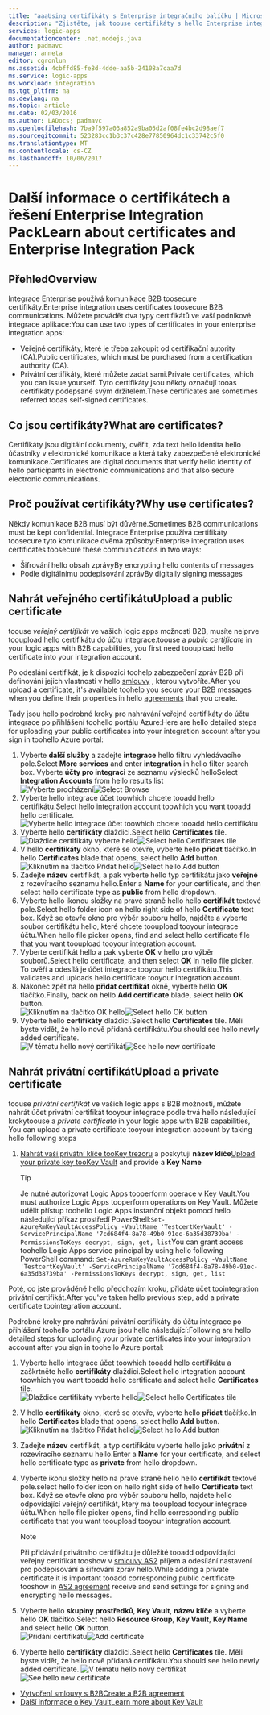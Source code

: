 ```yaml
---
title: "aaaUsing certifikáty s Enterprise integračního balíčku | Microsoft Docs"
description: "Zjistěte, jak toouse certifikáty s hello Enterprise integračního balíčku | Azure Logic Apps"
services: logic-apps
documentationcenter: .net,nodejs,java
author: padmavc
manager: anneta
editor: cgronlun
ms.assetid: 4cbffd85-fe8d-4dde-aa5b-24108a7caa7d
ms.service: logic-apps
ms.workload: integration
ms.tgt_pltfrm: na
ms.devlang: na
ms.topic: article
ms.date: 02/03/2016
ms.author: LADocs; padmavc
ms.openlocfilehash: 7ba9f597a03a852a9ba05d2af08fe4bc2d98aef7
ms.sourcegitcommit: 523283cc1b3c37c428e77850964dc1c33742c5f0
ms.translationtype: MT
ms.contentlocale: cs-CZ
ms.lasthandoff: 10/06/2017
---
```

# <a name="learn-about-certificates-and-enterprise-integration-pack"></a><span data-ttu-id="ea321-103">Další informace o certifikátech a řešení Enterprise Integration Pack</span><span class="sxs-lookup"><span data-stu-id="ea321-103">Learn about certificates and Enterprise Integration Pack</span></span>
## <a name="overview"></a><span data-ttu-id="ea321-104">Přehled</span><span class="sxs-lookup"><span data-stu-id="ea321-104">Overview</span></span>
<span data-ttu-id="ea321-105">Integrace Enterprise používá komunikace B2B toosecure certifikáty.</span><span class="sxs-lookup"><span data-stu-id="ea321-105">Enterprise integration uses certificates toosecure B2B communications.</span></span> <span data-ttu-id="ea321-106">Můžete provádět dva typy certifikátů ve vaší podnikové integrace aplikace:</span><span class="sxs-lookup"><span data-stu-id="ea321-106">You can use two types of certificates in your enterprise integration apps:</span></span>

* <span data-ttu-id="ea321-107">Veřejné certifikáty, které je třeba zakoupit od certifikační autority (CA).</span><span class="sxs-lookup"><span data-stu-id="ea321-107">Public certificates, which must be purchased from a certification authority (CA).</span></span>
* <span data-ttu-id="ea321-108">Privátní certifikáty, které můžete zadat sami.</span><span class="sxs-lookup"><span data-stu-id="ea321-108">Private certificates, which you can issue yourself.</span></span> <span data-ttu-id="ea321-109">Tyto certifikáty jsou někdy označují tooas certifikáty podepsané svým držitelem.</span><span class="sxs-lookup"><span data-stu-id="ea321-109">These certificates are sometimes referred tooas self-signed certificates.</span></span>

## <a name="what-are-certificates"></a><span data-ttu-id="ea321-110">Co jsou certifikáty?</span><span class="sxs-lookup"><span data-stu-id="ea321-110">What are certificates?</span></span>
<span data-ttu-id="ea321-111">Certifikáty jsou digitální dokumenty, ověřit, zda text hello identita hello účastníky v elektronické komunikace a která taky zabezpečené elektronické komunikace.</span><span class="sxs-lookup"><span data-stu-id="ea321-111">Certificates are digital documents that verify hello identity of hello participants in electronic communications and that also secure electronic communications.</span></span>

## <a name="why-use-certificates"></a><span data-ttu-id="ea321-112">Proč používat certifikáty?</span><span class="sxs-lookup"><span data-stu-id="ea321-112">Why use certificates?</span></span>
<span data-ttu-id="ea321-113">Někdy komunikace B2B musí být důvěrné.</span><span class="sxs-lookup"><span data-stu-id="ea321-113">Sometimes B2B communications must be kept confidential.</span></span> <span data-ttu-id="ea321-114">Integrace Enterprise používá certifikáty toosecure tyto komunikace dvěma způsoby:</span><span class="sxs-lookup"><span data-stu-id="ea321-114">Enterprise integration uses certificates toosecure these communications in two ways:</span></span>

* <span data-ttu-id="ea321-115">Šifrování hello obsah zprávy</span><span class="sxs-lookup"><span data-stu-id="ea321-115">By encrypting hello contents of messages</span></span>
* <span data-ttu-id="ea321-116">Podle digitálnímu podepisování zpráv</span><span class="sxs-lookup"><span data-stu-id="ea321-116">By digitally signing messages</span></span>  

## <a name="upload-a-public-certificate"></a><span data-ttu-id="ea321-117">Nahrát veřejného certifikátu</span><span class="sxs-lookup"><span data-stu-id="ea321-117">Upload a public certificate</span></span>

<span data-ttu-id="ea321-118">toouse *veřejný certifikát* ve vašich logic apps možnosti B2B, musíte nejprve tooupload hello certifikátu do účtu integrace.</span><span class="sxs-lookup"><span data-stu-id="ea321-118">toouse a *public certificate* in your logic apps with B2B capabilities, you first need tooupload hello certificate into your integration account.</span></span>  

<span data-ttu-id="ea321-119">Po odeslání certifikát, je k dispozici toohelp zabezpečení zpráv B2B při definování jejich vlastnosti v hello [smlouvy](logic-apps-enterprise-integration-agreements.md) , kterou vytvoříte.</span><span class="sxs-lookup"><span data-stu-id="ea321-119">After you upload a certificate, it's available toohelp you secure your B2B messages when you define their properties in hello [agreements](logic-apps-enterprise-integration-agreements.md) that you create.</span></span>  

<span data-ttu-id="ea321-120">Tady jsou hello podrobné kroky pro nahrávání veřejné certifikáty do účtu integrace po přihlášení toohello portálu Azure:</span><span class="sxs-lookup"><span data-stu-id="ea321-120">Here are hello detailed steps for uploading your public certificates into your integration account after you sign in toohello Azure portal:</span></span>

1. <span data-ttu-id="ea321-121">Vyberte **další služby** a zadejte **integrace** hello filtru vyhledávacího pole.</span><span class="sxs-lookup"><span data-stu-id="ea321-121">Select **More services** and enter **integration** in hello filter search box.</span></span> <span data-ttu-id="ea321-122">Vyberte **účty pro integraci** ze seznamu výsledků hello</span><span class="sxs-lookup"><span data-stu-id="ea321-122">Select **Integration Accounts** from hello results list</span></span>     
<span data-ttu-id="ea321-123">![Vyberte procházení](media/logic-apps-enterprise-integration-certificates/overview-1.png)</span><span class="sxs-lookup"><span data-stu-id="ea321-123">![Select Browse](media/logic-apps-enterprise-integration-certificates/overview-1.png)</span></span>  
2. <span data-ttu-id="ea321-124">Vyberte hello integrace účet toowhich chcete tooadd hello certifikátu.</span><span class="sxs-lookup"><span data-stu-id="ea321-124">Select hello integration account toowhich you want tooadd hello certificate.</span></span>  
![Vyberte hello integrace účet toowhich chcete tooadd hello certifikátu](media/logic-apps-enterprise-integration-certificates/overview-3.png)  
3. <span data-ttu-id="ea321-126">Vyberte hello **certifikáty** dlaždici.</span><span class="sxs-lookup"><span data-stu-id="ea321-126">Select hello **Certificates** tile.</span></span>  
<span data-ttu-id="ea321-127">![Dlaždice certifikáty vyberte hello](media/logic-apps-enterprise-integration-certificates/certificate-1.png)</span><span class="sxs-lookup"><span data-stu-id="ea321-127">![Select hello Certificates tile](media/logic-apps-enterprise-integration-certificates/certificate-1.png)</span></span>
4. <span data-ttu-id="ea321-128">V hello **certifikáty** okno, které se otevře, vyberte hello **přidat** tlačítko.</span><span class="sxs-lookup"><span data-stu-id="ea321-128">In hello **Certificates** blade that opens, select hello **Add** button.</span></span>   
<span data-ttu-id="ea321-129">![Kliknutím na tlačítko Přidat hello](media/logic-apps-enterprise-integration-certificates/certificate-2.png)</span><span class="sxs-lookup"><span data-stu-id="ea321-129">![Select hello Add button](media/logic-apps-enterprise-integration-certificates/certificate-2.png)</span></span>
5. <span data-ttu-id="ea321-130">Zadejte **název** certifikát, a pak vyberte hello typ certifikátu jako **veřejné** z rozevíracího seznamu hello.</span><span class="sxs-lookup"><span data-stu-id="ea321-130">Enter a **Name** for your certificate, and then select hello certificate type as **public** from hello dropdown.</span></span>  
6. <span data-ttu-id="ea321-131">Vyberte hello ikonou složky na pravé straně hello hello **certifikát** textové pole.</span><span class="sxs-lookup"><span data-stu-id="ea321-131">Select hello folder icon on hello right side of hello **Certificate** text box.</span></span> <span data-ttu-id="ea321-132">Když se otevře okno pro výběr souboru hello, najděte a vyberte soubor certifikátu hello, které chcete tooupload tooyour integrace účtu.</span><span class="sxs-lookup"><span data-stu-id="ea321-132">When hello file picker opens, find and select hello certificate file that you want tooupload tooyour integration account.</span></span>
7. <span data-ttu-id="ea321-133">Vyberte certifikát hello a pak vyberte **OK** v hello pro výběr souborů.</span><span class="sxs-lookup"><span data-stu-id="ea321-133">Select hello certificate, and then select **OK** in hello file picker.</span></span> <span data-ttu-id="ea321-134">To ověří a odesílá je účet integrace tooyour hello certifikátu.</span><span class="sxs-lookup"><span data-stu-id="ea321-134">This validates and uploads hello certificate tooyour integration account.</span></span>
8. <span data-ttu-id="ea321-135">Nakonec zpět na hello **přidat certifikát** okně, vyberte hello **OK** tlačítko.</span><span class="sxs-lookup"><span data-stu-id="ea321-135">Finally, back on hello **Add certificate** blade, select hello **OK** button.</span></span>  
<span data-ttu-id="ea321-136">![Kliknutím na tlačítko OK hello](media/logic-apps-enterprise-integration-certificates/certificate-3.png)</span><span class="sxs-lookup"><span data-stu-id="ea321-136">![Select hello OK button](media/logic-apps-enterprise-integration-certificates/certificate-3.png)</span></span>  
9. <span data-ttu-id="ea321-137">Vyberte hello **certifikáty** dlaždici.</span><span class="sxs-lookup"><span data-stu-id="ea321-137">Select hello **Certificates** tile.</span></span> <span data-ttu-id="ea321-138">Měli byste vidět, že hello nově přidaná certifikátu.</span><span class="sxs-lookup"><span data-stu-id="ea321-138">You should see hello newly added certificate.</span></span>  
<span data-ttu-id="ea321-139">![V tématu hello nový certifikát](media/logic-apps-enterprise-integration-certificates/certificate-4.png)</span><span class="sxs-lookup"><span data-stu-id="ea321-139">![See hello new certificate](media/logic-apps-enterprise-integration-certificates/certificate-4.png)</span></span>  

## <a name="upload-a-private-certificate"></a><span data-ttu-id="ea321-140">Nahrát privátní certifikát</span><span class="sxs-lookup"><span data-stu-id="ea321-140">Upload a private certificate</span></span>

<span data-ttu-id="ea321-141">toouse *privátní certifikát* ve vašich logic apps s B2B možnosti, můžete nahrát účet privátní certifikát tooyour integrace podle trvá hello následující kroky</span><span class="sxs-lookup"><span data-stu-id="ea321-141">toouse a *private certificate* in your logic apps with B2B capabilities, You can upload a private certificate tooyour integration account by taking hello following steps</span></span>

1. <span data-ttu-id="ea321-142">[Nahrát vaší privátní klíče tooKey trezoru](../key-vault/key-vault-get-started.md "Další informace o Key Vault") a poskytují **název klíče**</span><span class="sxs-lookup"><span data-stu-id="ea321-142">[Upload your private key tooKey Vault](../key-vault/key-vault-get-started.md "Learn about Key Vault") and provide a **Key Name**</span></span> 
   
   > [!TIP]
   > <span data-ttu-id="ea321-143">Je nutné autorizovat Logic Apps tooperform operace v Key Vault.</span><span class="sxs-lookup"><span data-stu-id="ea321-143">You must authorize Logic Apps tooperform operations on Key Vault.</span></span> <span data-ttu-id="ea321-144">Můžete udělit přístup toohello Logic Apps instanční objekt pomocí hello následující příkaz prostředí PowerShell:`Set-AzureRmKeyVaultAccessPolicy -VaultName 'TestcertKeyVault' -ServicePrincipalName '7cd684f4-8a78-49b0-91ec-6a35d38739ba' -PermissionsToKeys decrypt, sign, get, list`</span><span class="sxs-lookup"><span data-stu-id="ea321-144">You can grant access toohello Logic Apps service principal by using hello following PowerShell command: `Set-AzureRmKeyVaultAccessPolicy -VaultName 'TestcertKeyVault' -ServicePrincipalName '7cd684f4-8a78-49b0-91ec-6a35d38739ba' -PermissionsToKeys decrypt, sign, get, list`</span></span>  
   > 
   > 

<span data-ttu-id="ea321-145">Poté, co jste prováděné hello předchozím kroku, přidáte účet toointegration privátní certifikát.</span><span class="sxs-lookup"><span data-stu-id="ea321-145">After you've taken hello previous step, add a private certificate toointegration account.</span></span>

<span data-ttu-id="ea321-146">Podrobné kroky pro nahrávání privátní certifikáty do účtu integrace po přihlášení toohello portálu Azure jsou hello následující:</span><span class="sxs-lookup"><span data-stu-id="ea321-146">Following are hello detailed steps for uploading your private certificates into your integration account after you sign in toohello Azure portal:</span></span>  
 
1. <span data-ttu-id="ea321-147">Vyberte hello integrace účet toowhich tooadd hello certifikátu a zaškrtněte hello **certifikáty** dlaždici.</span><span class="sxs-lookup"><span data-stu-id="ea321-147">Select hello integration account toowhich you want tooadd hello certificate and select hello **Certificates** tile.</span></span>  
<span data-ttu-id="ea321-148">![Dlaždice certifikáty vyberte hello](media/logic-apps-enterprise-integration-certificates/certificate-1.png)</span><span class="sxs-lookup"><span data-stu-id="ea321-148">![Select hello Certificates tile](media/logic-apps-enterprise-integration-certificates/certificate-1.png)</span></span>  
2. <span data-ttu-id="ea321-149">V hello **certifikáty** okno, které se otevře, vyberte hello **přidat** tlačítko.</span><span class="sxs-lookup"><span data-stu-id="ea321-149">In hello **Certificates** blade that opens, select hello **Add** button.</span></span>   
<span data-ttu-id="ea321-150">![Kliknutím na tlačítko Přidat hello](media/logic-apps-enterprise-integration-certificates/certificate-2.png)</span><span class="sxs-lookup"><span data-stu-id="ea321-150">![Select hello Add button](media/logic-apps-enterprise-integration-certificates/certificate-2.png)</span></span>
3. <span data-ttu-id="ea321-151">Zadejte **název** certifikát, a typ certifikátu vyberte hello jako **privátní** z rozevíracího seznamu hello.</span><span class="sxs-lookup"><span data-stu-id="ea321-151">Enter a **Name** for your certificate, and select hello certificate type as **private** from hello dropdown.</span></span>   
4. <span data-ttu-id="ea321-152">Vyberte ikonu složky hello na pravé straně hello hello **certifikát** textové pole.</span><span class="sxs-lookup"><span data-stu-id="ea321-152">select hello folder icon on hello right side of hello **Certificate** text box.</span></span> <span data-ttu-id="ea321-153">Když se otevře okno pro výběr souboru hello, najdete hello odpovídající veřejný certifikát, který má tooupload tooyour integrace účtu.</span><span class="sxs-lookup"><span data-stu-id="ea321-153">When hello file picker opens, find hello corresponding public certificate that you want tooupload tooyour integration account.</span></span>   
   
   > [!Note]
   > <span data-ttu-id="ea321-154">Při přidávání privátního certifikátu je důležité tooadd odpovídající veřejný certifikát tooshow v [smlouvy AS2](logic-apps-enterprise-integration-as2.md) příjem a odesílání nastavení pro podepisování a šifrování zpráv hello.</span><span class="sxs-lookup"><span data-stu-id="ea321-154">While adding a private certificate it is important tooadd corresponding public certificate tooshow in [AS2 agreement](logic-apps-enterprise-integration-as2.md) receive and send settings for signing and encrypting hello messages.</span></span>
   > 
   >   

5. <span data-ttu-id="ea321-155">Vyberte hello **skupiny prostředků**, **Key Vault**, **název klíče** a vyberte hello **OK** tlačítko.</span><span class="sxs-lookup"><span data-stu-id="ea321-155">Select hello **Resource Group**, **Key Vault**, **Key Name** and select hello **OK** button.</span></span>  
<span data-ttu-id="ea321-156">![Přidání certifikátu](media/logic-apps-enterprise-integration-certificates/privatecertificate-1.png)</span><span class="sxs-lookup"><span data-stu-id="ea321-156">![Add certificate](media/logic-apps-enterprise-integration-certificates/privatecertificate-1.png)</span></span>  
6. <span data-ttu-id="ea321-157">Vyberte hello **certifikáty** dlaždici.</span><span class="sxs-lookup"><span data-stu-id="ea321-157">Select hello **Certificates** tile.</span></span> <span data-ttu-id="ea321-158">Měli byste vidět, že hello nově přidaná certifikátu.</span><span class="sxs-lookup"><span data-stu-id="ea321-158">You should see hello newly added certificate.</span></span>
<span data-ttu-id="ea321-159">![V tématu hello nový certifikát](media/logic-apps-enterprise-integration-certificates/privatecertificate-2.png)</span><span class="sxs-lookup"><span data-stu-id="ea321-159">![See hello new certificate](media/logic-apps-enterprise-integration-certificates/privatecertificate-2.png)</span></span>  



* [<span data-ttu-id="ea321-160">Vytvoření smlouvy s B2B</span><span class="sxs-lookup"><span data-stu-id="ea321-160">Create a B2B agreement</span></span>](logic-apps-enterprise-integration-agreements.md)  
* [<span data-ttu-id="ea321-161">Další informace o Key Vault</span><span class="sxs-lookup"><span data-stu-id="ea321-161">Learn more about Key Vault</span></span>](../key-vault/key-vault-get-started.md "Další informace o Key Vault")  

